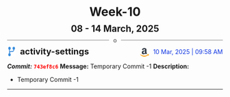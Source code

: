 <h1 style="text-align:center; margin-bottom:10px">Week-10</h1>
<h2 style="text-align:center; margin:0px">08 - 14 March, 2025</h2>
<div style="display: flex; align-items: center; justify-content: center;">
  <hr style="flex: 1; background-color: gray;" />
  <span style="padding: 0 10px;font-weight:bold; color:gray">o</span>
  <hr style="flex: 1; background-color: gray;" />
</div>

<div style="display: flex; justify-content: space-between; align-items:end;">
  <div style="display:flex">
      <img src="../assets/branch.svg" alt="GitHub Logo"  style="width:20px; margin:0 10px 0 0">
      <h3 style="margin: 0; padding:0; font-weight: bold; font-size:20px;">activity-settings</h3>
  </div>
  <div style="display:flex">
  <img src="../assets/amazon.svg" alt="Amazon Logo" style="width:20px">
    <span style="color:rgb(16, 54, 226); text-align: right; margin:0 0 0 10px; padding:0px;">10 Mar, 2025 | 09:58 AM</span>
  </div>
</div>

**_Commit:_** <code style="color: red; font-weight: bold;">743ef8c6</code>
**Message:** Temporary Commit -1
**Description:**
- Temporary Commit -1
---
